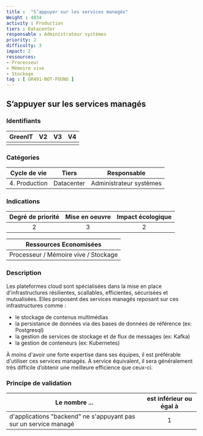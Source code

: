 ```yaml
---
title :  "S’appuyer sur les services managés"
Weight : 4034
activity : Production
tiers : Datacenter
responsable : Administrateur systèmes
priority: 2
difficulty: 3
impact: 2
ressources:
- Processeur
- Mémoire vive
- Stockage
tag : [ GR491-NOT-FOUND ]
---
```


## S’appuyer sur les services managés

### Identifiants

| GreenIT | V2  | V3  | V4  |
|:-------:|:---:|:---:|:---:|
|         |     |     |     |

### Catégories

| Cycle de vie  |   Tiers    |       Responsable       |
|:-------------:|:----------:|:-----------------------:|
| 4. Production | Datacenter | Administrateur systèmes |

### Indications

| Degré de priorité | Mise en oeuvre | Impact écologique |
|:-----------------:|:--------------:|:-----------------:|
|         2         |       3        |         2         |

|Ressources Economisées                                      |
|:------------------------------------:|
| Processeur / Mémoire vive / Stockage |

### Description

Les plateformes cloud sont spécialisées dans la mise en place d'infrastructures résilientes, scallables, efficientes, sécurisées et mutualisées.
Elles proposent des services managés reposant sur ces infrastructures comme :

- le stockage de contenus multimédias
- la persistance de données via des bases de données de référence (ex: Postgresql)
- la gestion de services de stockage et de flux de messages (ex: Kafka)
- la gestion de conteneurs (ex: Kubernetes)

À moins d'avoir une forte expertise dans ses équipes, il est préférable d'utiliser ces services managés.
À service équivalent, il sera généralement très difficile d’obtenir une meilleure efficience que ceux-ci.

### Principe de validation

| Le nombre ...                                                    | est inférieur ou égal à |
|------------------------------------------------------------------|:-----------------------:|
| d'applications "backend" ne s'appuyant pas sur un service managé |            1            |
